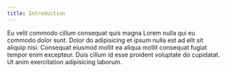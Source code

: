 ```yaml
---
title: Introduction
---
```


Eu velit commodo cillum consequat quis magna Lorem nulla qui eu commodo dolor sunt. Dolor do adipisicing et ipsum nulla est ad elit sit aliquip nisi. Consequat eiusmod mollit ea aliqua mollit consequat fugiat tempor enim excepteur. Duis cillum id esse proident voluptate do cupidatat. Ut anim exercitation adipisicing laborum.
